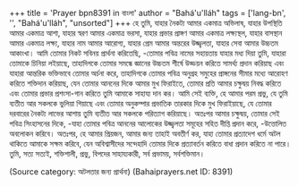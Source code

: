 +++
title = 'Prayer bpn8391 in বাংলা'
author = "Bahá'u'lláh"
tags = ['lang-bn', '', "Bahá'u'lláh", "unsorted"]
+++
হে  তুমি, যাহার নৈকট্য আমার একমাত্র অভিলাষ, যাহার উপস্থিতি আমার একমাত্র আশা, যাহার স্বরণ আমার একমাত্র ভরসা, যাহার প্রভার প্রাঙ্গণ আমার একমাত্র লক্ষ্যস্থল, যাহার বাসস্থান আমার একমাত্র লক্ষ্য, যাহার নাম আমার আরোগ্য, যাহার প্রেম আমার অন্তরের উজ্জ্বলতা, যাহার সেবা আমার উচ্চতম আকাংখা।
	আমি তোমার নিকট সবিনয় প্রার্থনা করিতেছি, -তোমার পবিত্র নামের সহায়তায় যাহার মধ্য দিয়া তুমি, যাহারা তোমাকে চিনিয়া লইয়াছে, তাহাদিগকে তোমার সমন্ধে জ্ঞানের উচ্চতম শীর্ষে উড্ডয়ন করিতে সামর্থ্য প্রদান করিয়াছ এবং যাহারা আন্তরিক ভক্তিভাবে তোমার অর্চনা করে, তাহাদিগকে তোমার পবিত্র অনুগ্রহ সমুহের প্রাঙ্গনের সীমার মধ্যে আরোহণ করিতে শক্তিদান করিয়াছ, যেন তোমার আননের দিকে আমার মুখ ফিরাইতে, তোমার প্রতি আমার চক্ষুদ্বয় নিবদ্ধ করিতে এবং তোমার প্রভার প্রশংসা-গান করিতে তুমি আমাকে সাহায্য দান কর।
আমি সেই ব্যক্তি, হে আমার পরম প্রভু, যে তুমি ব্যতীত আর সকলকে ভুলিয়া গিয়াছে এবং তোমার অনুকম্পার প্রভাতিক তারকার দিকে মুখ ফিরাইয়াছে, যে তোমার দরবারের নৈকট্য লাভের আশায় তুমি ব্যতীত আর সকলকে পরিত্যাগ করিয়াছে। অতঃপর আমার চক্ষুদ্বয়, তোমার সেই পবিত্র সিংহাসনের দিকে, -যাহা তোমার পবিত্র আননের আলোকের উজ্জ্বলতা সমূহের সহিত দীপ্তি প্রদান করে, -উত্তোলিত অবলোকন করিবে। অতঃপর, হে আমার প্রিয়জন, আমার জন্য তাহাই অবতীর্ণ কর, যাহা তোমার প্রত্যাদেশ ধর্মে অটল থাকিতে আমাকে সক্ষম করিবে, যেন অবিশ্বাসীদের সন্দেহাদি তোমার দিকে প্রত্যাবর্তন করিতে বাধা প্রদান করিতে না পারে। তুমি, সত্য সত্যই, শক্তিশালী, প্রভু, বিপদের সাহায্যকারী, সর্ব প্রভাময়, সর্বশক্তিমান।

(Source category: অটলতার জন্য প্রার্থনা)
(Bahaiprayers.net ID: 8391)
